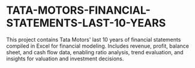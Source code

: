 # TATA-MOTORS-FINANCIAL-STATEMENTS-LAST-10-YEARS
This project contains Tata Motors' last 10 years of financial statements compiled in Excel for financial modeling. Includes revenue, profit, balance sheet, and cash flow data, enabling ratio analysis, trend evaluation, and insights for valuation and investment decisions.

